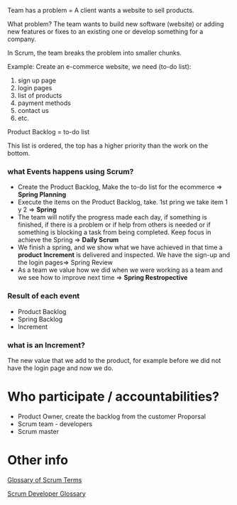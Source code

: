 Team has a problem = A client wants a website to sell products.

What problem? The team wants to build new software (website) or adding new features or fixes to an existing one or develop something for a company.


In Scrum, the team breaks the problem into smaller chunks.

Example: Create an e-commerce website, we need (to-do list):
1. sign up page
2. login pages
3. list of products
4. payment methods
5. contact us
6. etc.


Product Backlog = to-do list 

This list is ordered,  the top has a higher priority than the work on the bottom.

### what Events happens using Scrum?
- Create the Product Backlog, Make the to-do list for the ecommerce => **Spring Planning**
- Execute the items on the Product Backlog, take. 1st pring we take item 1 y 2 => **Spring** 
- The team will notify the progress made each day, if something is finished, if there is a problem or if help from others is needed or if something is blocking a task from being completed. Keep focus in achieve the Spring => **Daily Scrum** 
- We finish a spring, and we show what we have achieved in that time  a **product** **Increment** is delivered and inspected. We have the sign-up and the login pages=> Spring Review
- As a team we value how we did when we were working as a team and we see how to improve next time => **Spring Restropective**


### Result of each event
 - Product Backlog 
 - Spring Backlog 
 - Increment 

### what is an Increment?
The new value that we add to the product, for example before we did not have the login page and now we do.

# Who participate / accountabilities?
- Product Owner, create the backlog from the customer Proporsal
- Scrum team - developers
- Scrum master


# Other info
[Glossary of Scrum Terms
](https://www.scrum.org/resources/scrum-glossary)

[Scrum Developer Glossary](https://www.scrum.org/resources/professional-scrum-developer-glossary)
